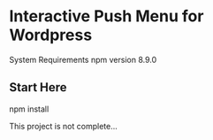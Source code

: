 #  Interactive Push Menu for Wordpress

System Requirements npm version 8.9.0

##  Start Here

npm install 

This project is not complete... 